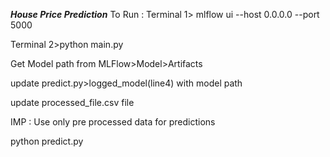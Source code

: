 ***House Price Prediction***
To Run :
Terminal 1> mlflow ui --host 0.0.0.0 --port 5000 

Terminal 2>python main.py

Get Model path from MLFlow>Model>Artifacts

update  predict.py>logged_model(line4) with model path

update processed_file.csv file

IMP : Use only pre processed data for predictions

python predict.py 

